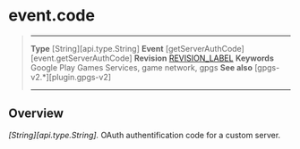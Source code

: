 # event.code

> --------------------- ------------------------------------------------------------------------------------------
> __Type__              [String][api.type.String]
> __Event__             [getServerAuthCode][event.getServerAuthCode]
> __Revision__          [REVISION_LABEL](REVISION_URL)
> __Keywords__          Google Play Games Services, game network, gpgs
> __See also__          [gpgs-v2.*][plugin.gpgs-v2]
> --------------------- ------------------------------------------------------------------------------------------

## Overview

_[String][api.type.String]._ OAuth authentification code for a custom server.